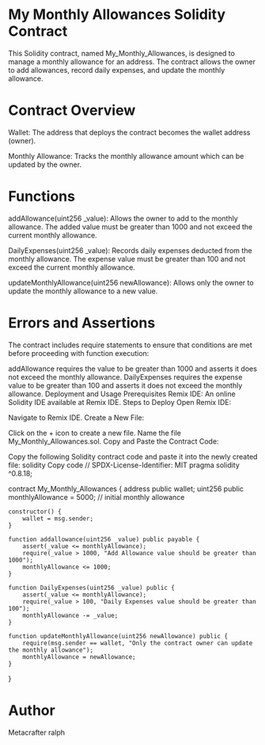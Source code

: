 # My Monthly Allowances Solidity Contract
This Solidity contract, named My_Monthly_Allowances, is designed to manage a monthly allowance for an address. The contract allows the owner to add allowances, record daily expenses, and update the monthly allowance.

# Contract Overview
Wallet: The address that deploys the contract becomes the wallet address (owner).

Monthly Allowance: Tracks the monthly allowance amount which can be updated by the owner.

# Functions
addAllowance(uint256 _value): Allows the owner to add to the monthly allowance. The added value must be greater than 1000 and not exceed the current monthly allowance.

DailyExpenses(uint256 _value): Records daily expenses deducted from the monthly allowance. The expense value must be greater than 100 and not exceed the current monthly allowance.

updateMonthlyAllowance(uint256 newAllowance): Allows only the owner to update the monthly allowance to a new value.

# Errors and Assertions
The contract includes require statements to ensure that conditions are met before proceeding with function execution:

addAllowance requires the value to be greater than 1000 and asserts it does not exceed the monthly allowance.
DailyExpenses requires the expense value to be greater than 100 and asserts it does not exceed the monthly allowance.
Deployment and Usage
Prerequisites
Remix IDE: An online Solidity IDE available at Remix IDE.
Steps to Deploy
Open Remix IDE:

Navigate to Remix IDE.
Create a New File:

Click on the + icon to create a new file.
Name the file My_Monthly_Allowances.sol.
Copy and Paste the Contract Code:

Copy the following Solidity contract code and paste it into the newly created file:
solidity
Copy code
// SPDX-License-Identifier: MIT
pragma solidity ^0.8.18;

contract My_Monthly_Allowances {
    address public wallet;
    uint256 public monthlyAllowance = 5000; // initial monthly allowance

    constructor() {
        wallet = msg.sender;
    }

    function addallowance(uint256 _value) public payable {
        assert(_value <= monthlyAllowance);
        require(_value > 1000, "Add Allowance value should be greater than 1000");
        monthlyAllowance <= 1000;
    }

    function DailyExpenses(uint256 _value) public {
        assert(_value <= monthlyAllowance);
        require(_value > 100, "Daily Expenses value should be greater than 100");
        monthlyAllowance -= _value;
    }

    function updateMonthlyAllowance(uint256 newAllowance) public {
        require(msg.sender == wallet, "Only the contract owner can update the monthly allowance");
        monthlyAllowance = newAllowance;
    }
}
# Author
Metacrafter ralph

